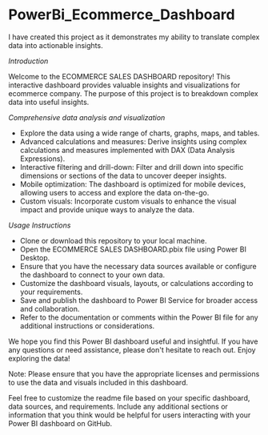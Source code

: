 # PowerBi_Ecommerce_Dashboard
I have created this project as it demonstrates my ability to translate complex data into actionable insights.

*Introduction*

Welcome to the ECOMMERCE SALES DASHBOARD repository! This interactive dashboard provides valuable insights and visualizations for ecommerce company. The purpose of this project is to breakdown complex data into useful insights.

*Comprehensive data analysis and visualization*

- Explore the data using a wide range of charts, graphs, maps, and tables.
- Advanced calculations and measures: Derive insights using complex calculations and measures implemented with DAX (Data Analysis Expressions).
- Interactive filtering and drill-down: Filter and drill down into specific dimensions or sections of the data to uncover deeper insights.
- Mobile optimization: The dashboard is optimized for mobile devices, allowing users to access and explore the data on-the-go.
- Custom visuals: Incorporate custom visuals to enhance the visual impact and provide unique ways to analyze the data.

*Usage Instructions*

- Clone or download this repository to your local machine.
- Open the ECOMMERCE SALES DASHBOARD.pbix file using Power BI Desktop.
- Ensure that you have the necessary data sources available or configure the dashboard to connect to your own data.
- Customize the dashboard visuals, layouts, or calculations according to your requirements.
- Save and publish the dashboard to Power BI Service for broader access and collaboration.
- Refer to the documentation or comments within the Power BI file for any additional instructions or considerations.

<!-- Acknowledgements -->

We hope you find this Power BI dashboard useful and insightful. If you have any questions or need assistance, please don't hesitate to reach out. Enjoy exploring the data!

Note: Please ensure that you have the appropriate licenses and permissions to use the data and visuals included in this dashboard.

Feel free to customize the readme file based on your specific dashboard, data sources, and requirements. Include any additional sections or information that you think would be helpful for users interacting with your Power BI dashboard on GitHub.
